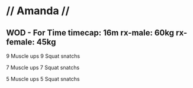 # // Amanda //

## WOD - For Time timecap: 16m rx-male: 60kg rx-female: 45kg

9   Muscle ups
9   Squat snatchs

7   Muscle ups
7   Squat snatchs

5   Muscle ups
5   Squat snatchs
